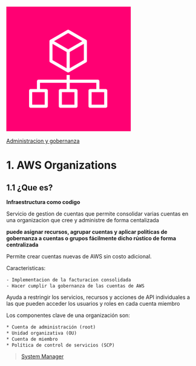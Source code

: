 ![Amazon Control Tower](../00_assets/Administracion%20y%20gobernanza/organizations-icon.png)

[Administracion y gobernanza](../6-Administracion_y_Gobernanza/)

# 1. AWS Organizations

## 1.1 ¿Que es?

**Infraestructura como codigo**


Servicio de gestion de cuentas que permite consolidar varias cuentas en una organizacion que cree y administre de forma centalizada 

**puede asignar recursos, agrupar cuentas y aplicar políticas de gobernanza a cuentas o grupos fácilmente dicho rústico de forma centralizada**

Permite crear cuentas nuevas de AWS sin costo adicional. 


Caracteristicas:

    - Implementacion de la facturacion consolidada
    - Hacer cumplir la gobernanza de las cuentas de AWS

Ayuda a restringir los servicios, recursos y acciones de API individuales a las que pueden acceder los usuarios y roles en cada cuenta miembro

Los componentes clave de una organización son:

    * Cuenta de administración (root)
    * Unidad organizativa (OU)
    * Cuenta de miembro
    * Política de control de servicios (SCP)


>[System Manager](../6-Administracion_y_Gobernanza/SystemManager.md)